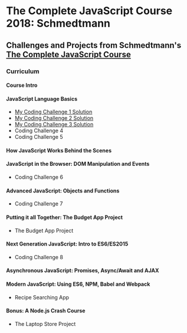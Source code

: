 # The Complete JavaScript Course 2018: Schmedtmann

## Challenges and Projects from Schmedtmann's [The Complete JavaScript Course](https://www.udemy.com/the-complete-javascript-course/learn/v4/overview)

### Curriculum

#### Course Intro
#### JavaScript Language Basics
* [My Coding Challenge 1 Solution](https://github.com/romeojeremiah/Complete_Javascript_Course_Schmedtmann/blob/master/codingChallenge1.js)
* [My Coding Challenge 2 Solution](https://github.com/romeojeremiah/Complete_Javascript_Course_Schmedtmann/blob/master/codingChallenge2.js)
* [My Coding Challenge 3 Solution](https://github.com/romeojeremiah/Complete_Javascript_Course_Schmedtmann/blob/master/codingChallenge3.js)
* Coding Challenge 4
* Coding Challenge 5
#### How JavaScript Works Behind the Scenes
#### JavaScript in the Browser: DOM Manipulation and Events
* Coding Challenge 6
#### Advanced JavaScript: Objects and Functions
* Coding Challenge 7
#### Putting it all Together: The Budget App Project
* The Budget App Project
#### Next Generation JavaScript: Intro to ES6/ES2015
* Coding Challenge 8
#### Asynchronous JavaScript: Promises, Async/Await and AJAX
#### Modern JavaScript: Using ES6, NPM, Babel and Webpack
* Recipe Searching App
#### Bonus: A Node.js Crash Course
* The Laptop Store Project






